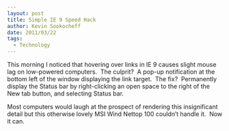 ```yaml
---
layout: post
title: Simple IE 9 Speed Hack
author: Kevin Sookocheff
date: 2011/03/22
tags:
  - Technology
---
```


This morning I noticed that hovering over links in IE 9 causes slight mouse lag on low-powered computers.  The culprit?  A pop-up notification at the bottom left of the window displaying the link target.  The fix?  Permanently display the Status bar by right-clicking an open space to the right of the New tab button, and selecting Status bar.

Most computers would laugh at the prospect of rendering this insignificant detail but this otherwise lovely MSI Wind Nettop 100 couldn’t handle it.  Now it can.
